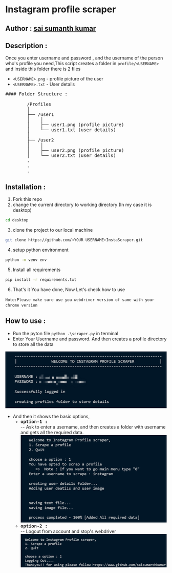 # Instagram profile scraper
## Author : <a href="https://www.github.com/saisumanthkumar">sai sumanth kumar</a>

## Description :
Once you enter username and password , and the username of the person who's profile you need,This script creates a folder in `profile/<USERNAME>` and inside this folder there is 2 files
 - `<USERNAME>.png` - profile picture of the user
 - `<USERNAME>.txt` - User details

<pre>
#### Folder Structure :

        /Profiles
        │
        ├── /user1
        │    │
        │    ├── user1.png (profile picture)
        │    └── user1.txt (user details)
        │
        ├── /user2
        │    │
        │    ├── user2.png (profile picture)
        │    └── user2.txt (user details)
        .
        .
        .
</pre>

## Installation :
1. Fork this repo
2. change the current directory to working directory (In my case it is desktop)
``` bash
cd desktop
```
3. clone the project to our local machine
``` bash
git clone https://github.com/<YOUR USERNAME>InstaScraper.git
```
4. setup python environment
``` bash
python -m venv env
```
5. Install all requirements 
``` bash
pip install -r requirements.txt
```
6. That's it You have done, Now Let's check how to use 

`Note:Please make sure use you webdriver version of same with your chrome version`
 
## How to use :
-  Run the pyton file `python .\scraper.py` in terminal
 - Enter Your Username and password. And then creates a profile directory to store all the data
<img src="/images/1.png">

<ul>
<li>And then it shows the basic options,
<ul>
<li style="font-family:Monospace;font-weight:bold">option-1 : </li>
 -- Ask to enter a username, and then creates a folder with username and gets all the required data.
<img src="/images/2.png">

<li style="font-family:Monospace;font-weight:bold">option-2 : </li>
 -- Logout from account and stop's webdriver
<img src="/images/3.png">
</ul>
</li>
</ul>

